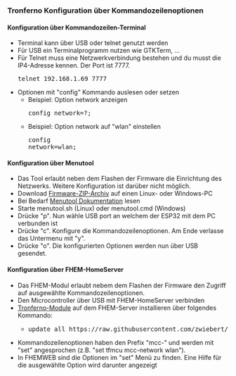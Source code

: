 
### Tronferno Konfiguration über Kommandozeilenoptionen


#### Konfiguration über Kommandozeilen-Terminal
  * Terminal kann über USB oder telnet genutzt werden
  * Für USB ein Terminalprogramm nutzen wie GTKTerm, ...
  * Für Telnet muss eine Netzwerkverbindung bestehen und du musst die IP4-Adresse kennen. Der Port ist 7777.
    <pre>telnet 192.168.1.69 7777</pre>
  * Optionen mit "config" Kommando auslesen oder setzen
      * Beispiel: Option network anzeigen <pre>config network=?;</pre>
      * Beispiel: Option network auf "wlan" einstellen <pre>config network=wlan;</pre>

#### Konfiguration über Menutool
  * Das Tool erlaubt neben dem Flashen der Firmware die Einrichtung des Netzwerks. Weitere Konfiguration ist darüber nicht möglich.
  * Download [Firmware-ZIP-Archiv](https://codeload.github.com/zwiebert/tronferno-mcu-bin/zip/refs/heads/master) auf einen Linux- oder Windows-PC
  * Bei Bedarf [Menutool Dokumentation](https://github.com/zwiebert/tronferno-mcu-bin/blob/beta/docs/menutool.md) lesen
  * Starte menutool.sh (Linux) oder menutool.cmd (Windows)
  * Drücke "p". Nun wähle USB port an welchem der ESP32 mit dem PC verbunden ist 
  * Drücke "c". Konfigure die Kommandozeilenoptionen. Am Ende verlasse das Untermenu mit "y".
  * Drücke "o". Die konfigurierten Optionen werden nun über USB gesendet.


#### Konfiguration über FHEM-HomeServer
  * Das FHEM-Modul erlaubt nebem dem Flashen der Firmware den Zugriff auf ausgewählte Kommandozeilenoptionen.
  * Den Microcontroller über USB mit FHEM-HomeServer verbinden
  * [Tronferno-Module](https://github.com/zwiebert/tronferno-fhem) auf dem FHEM-Server installieren über folgendes Kommando:
     * <pre>update all ht<span>tps://raw.githubusercontent.com/zwiebert/tronferno-fhem/master/modules/tronferno/controls_tronferno.txt</pre>
  * Kommandozeilenoptionen haben den Prefix "mcc-" und werden mit "set" angesprochen (z.B. "set tfmcu mcc-network wlan").
  * In FHEMWEB sind die Optionen im "set" Menü zu finden. Eine Hilfe für die ausgewählte Option wird darunter angezeigt
  